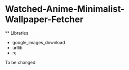 # Watched-Anime-Minimalist-Wallpaper-Fetcher

** Libraries
 - google_images_download  
 - urllib
 - re

To be changed
